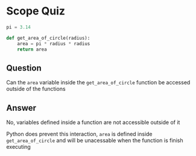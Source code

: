 # Scope Quiz

```python
pi = 3.14

def get_area_of_circle(radius):
    area = pi * radius * radius
    return area
```

## Question

Can the `area` variable inside the `get_area_of_circle` function be accessed outside of the functions

## Answer

No, variables defined inside a function are not accessible outside of it

Python does prevent this interaction, `area` is defined inside `get_area_of_circle` and will be unacessable when the function is finish executing
